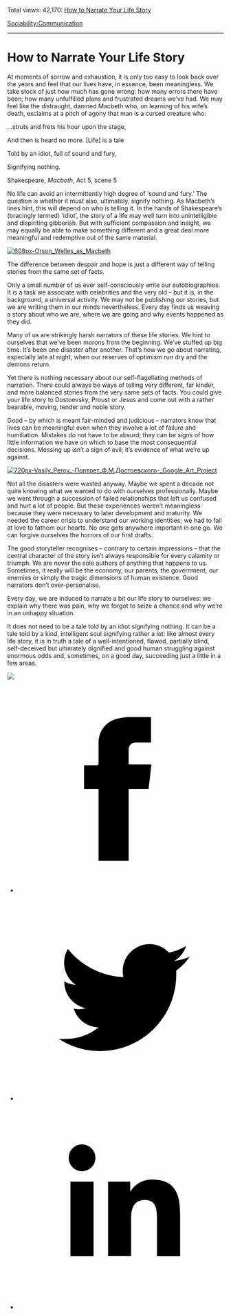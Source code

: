 Total views: 42,170: [How to Narrate Your Life Story](https://www.theschooloflife.com/thebookoflife/how-to-narrate-your-life-story/)

[Sociability:](https://www.theschooloflife.com/thebookoflife/category/sociability/)[Communication](https://www.theschooloflife.com/thebookoflife/category/sociability/communication/)

* * *

# How to Narrate Your Life Story
<style>
						.alignnone {
  display: block;
  margin-left: auto;
  margin-right: auto;
  align: center:
}

.addtoany_share_save_container {
display:none;
}

.wp-block-image {
		display: block;
  margin-left: auto;
  margin-right: auto;
  width: 50%;
}

.aligncenter {
display: block;
  margin-left: auto;
  margin-right: auto;
  align: center:
}

@media only screen and (max-width: 500px) {
  .wp-block-image {
		display: block;
  margin-left: auto;
  margin-right: auto;
  width: 100%;
} }

h1 {max-width: 600px !important;
}
.s18-single-post .content-area .site-main article .post-cat-header-display + .old-wrapper p {
    font-size: 1.200em
}
						</style>

At moments of sorrow and exhaustion, it is only too easy to look back over the years and feel that our lives have, in essence, been meaningless. We take stock of just how much has gone wrong: how many errors there have been; how many unfulfilled plans and frustrated dreams we’ve had. We may feel like the distraught, damned Macbeth who, on learning of his wife’s death, exclaims at a pitch of agony that man is a cursed creature who:

…struts and frets his hour upon the stage,

And then is heard no more. [Life] is a tale

Told by an idiot, full of sound and fury,

Signifying nothing.

Shakespeare, _Macbeth_, Act 5, scene 5

No life can avoid an intermittently high degree of ‘sound and fury.’ The question is whether it must also, ultimately, signify nothing. As Macbeth’s lines hint, this will depend on who is telling it. In the hands of Shakespeare’s (bracingly termed) ‘idiot’, the story of a life may well turn into unintelligible and dispiriting gibberish. But with sufficient compassion and insight, we may equally be able to make something different and a great deal more meaningful and redemptive out of the same material.

[![608px-Orson_Welles_as_Macbeth](https://www.theschooloflife.com/thebookoflife/wp-content/uploads/2017/03/608px-Orson_Welles_as_Macbeth.jpg)](http://www.thebookoflife.org/wp-content/uploads/2017/03/608px-Orson_Welles_as_Macbeth.jpg)

The difference between despair and hope is just a different way of telling stories from the same set of facts.

Only a small number of us ever self-consciously write our autobiographies. It is a task we associate with celebrities and the very old – but it is, in the background, a universal activity. We may not be publishing our stories, but we are writing them in our minds nevertheless. Every day finds us weaving a story about who we are, where we are going and why events happened as they did.

Many of us are strikingly harsh narrators of these life stories. We hint to ourselves that we’ve been morons from the beginning. We’ve stuffed up big time. It’s been one disaster after another. That’s how we go about narrating, especially late at night, when our reserves of optimism run dry and the demons return.

Yet there is nothing necessary about our self-flagellating methods of narration. There could always be ways of telling very different, far kinder, and more balanced stories from the very same sets of facts. You could give your life story to Dostoevsky, Proust or Jesus and come out with a rather bearable, moving, tender and noble story.

Good – by which is meant fair-minded and judicious – narrators know that lives can be meaningful even when they involve a lot of failure and humiliation. Mistakes do not have to be absurd; they can be signs of how little information we have on which to base the most consequential decisions. Messing up isn’t a sign of evil; it’s evidence of what we’re up against.

[![720px-Vasily_Perov_-_Портрет_Ф.М.Достоевского_-_Google_Art_Project](https://www.theschooloflife.com/thebookoflife/wp-content/uploads/2017/03/720px-Vasily_Perov_-_%D0%9F%D0%BE%D1%80%D1%82%D1%80%D0%B5%D1%82_%D0%A4.%D0%9C.%D0%94%D0%BE%D1%81%D1%82%D0%BE%D0%B5%D0%B2%D1%81%D0%BA%D0%BE%D0%B3%D0%BE_-_Google_Art_Project.jpg)](http://www.thebookoflife.org/wp-content/uploads/2017/03/720px-Vasily_Perov_-_%D0%9F%D0%BE%D1%80%D1%82%D1%80%D0%B5%D1%82_%D0%A4.%D0%9C.%D0%94%D0%BE%D1%81%D1%82%D0%BE%D0%B5%D0%B2%D1%81%D0%BA%D0%BE%D0%B3%D0%BE_-_Google_Art_Project.jpg)

Not all the disasters were wasted anyway. Maybe we spent a decade not quite knowing what we wanted to do with ourselves professionally. Maybe we went through a succession of failed relationships that left us confused and hurt a lot of people. But these experiences weren’t meaningless because they were necessary to later development and maturity. We needed the career crisis to understand our working identities; we had to fail at love to fathom our hearts. No one gets anywhere important in one go. We can forgive ourselves the horrors of our first drafts.

The good storyteller recognises – contrary to certain impressions – that the central character of the story isn’t always responsible for every calamity or triumph. We are never the sole authors of anything that happens to us. Sometimes, it really will be the economy, our parents, the government, our enemies or simply the tragic dimensions of human existence. Good narrators don’t over-personalise.

Every day, we are induced to narrate a bit our life story to ourselves: we explain why there was pain, why we forgot to seize a chance and why we’re in an unhappy situation.

It does not need to be a tale told by an idiot signifying nothing. It can be a tale told by a kind, intelligent soul signifying rather a lot: like almost every life story, it is in truth a tale of a well-intentioned, flawed, partially blind, self-deceived but ultimately dignified and good human struggling against enormous odds and, sometimes, on a good day, succeeding just a little in a few areas.

[![](https://img.youtube.com/vi/Brpk26Oq4aE/0.jpg)](https://www.youtube.com/embed/Brpk26Oq4aE?ecver=2 '')
<style>
    .iframe-class { display: block !important; }
</style>

- [<svg xmlns="http://www.w3.org/2000/svg" viewbox="0 0 26 26"><title>Facebook</title>
                    <g>
                        <path d="M8.38,10H9.92c.2,0,.29,0,.29-.28,0-.82,0-1.64,0-2.46a3.05,3.05,0,0,1,2.57-3.15A7.22,7.22,0,0,1,14,3.95c.86,0,1.71,0,2.57,0h.25v3.2h-2A.85.85,0,0,0,14,8c0,.62,0,1.24,0,1.91h2.87L16.51,13H14v9H10.21V13H8.38Z"></path>
                    </g>
                </svg>](http://www.facebook.com/sharer/sharer.php?u=https://www.theschooloflife.com/thebookoflife/how-to-narrate-your-life-story/)
- [<svg xmlns="http://www.w3.org/2000/svg" viewbox="0 0 26 26"><title>Twitter</title>
                    <path d="M21.69,7.9a6.75,6.75,0,0,1-1.94.53,3.39,3.39,0,0,0,1.48-1.87,6.76,6.76,0,0,1-2.14.82,3.38,3.38,0,0,0-5.75,3.08,9.59,9.59,0,0,1-7-3.53,3.38,3.38,0,0,0,1,4.51A3.36,3.36,0,0,1,5.89,11v0A3.38,3.38,0,0,0,8.6,14.37a3.39,3.39,0,0,1-1.53.06,3.38,3.38,0,0,0,3.15,2.35A6.78,6.78,0,0,1,6,18.22a6.87,6.87,0,0,1-.81,0A9.6,9.6,0,0,0,20,10.08q0-.22,0-.44A6.86,6.86,0,0,0,21.69,7.9Z"></path>
                </svg>](http://twitter.com/share?url=https://www.theschooloflife.com/thebookoflife/how-to-narrate-your-life-story/&text=&via=theschooloflife)
- [<svg xmlns="http://www.w3.org/2000/svg" viewbox="0 0 26 26"><title>LinkedIn</title>
<path class="cls-2" d="M6.67,10H9.58v9.36H6.67ZM8.13,5.32A1.69,1.69,0,1,1,6.44,7,1.69,1.69,0,0,1,8.13,5.32"></path><path class="cls-2" d="M11.41,10H14.2v1.28h0A3.06,3.06,0,0,1,17,9.75c2.95,0,3.49,1.94,3.49,4.46v5.14H17.57V14.79c0-1.09,0-2.48-1.51-2.48s-1.75,1.18-1.75,2.4v4.63H11.41Z"></path></svg>](https://www.linkedin.com/shareArticle?mini=true&url=https://www.theschooloflife.com/thebookoflife/how-to-narrate-your-life-story/)
